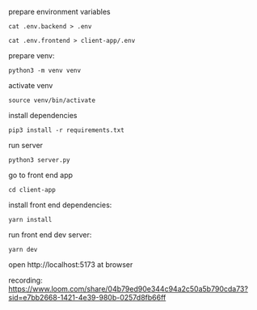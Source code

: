 prepare environment variables

`cat .env.backend > .env`

`cat .env.frontend > client-app/.env`

prepare venv:

`python3 -m venv venv`

activate venv

`source venv/bin/activate`

install dependencies

`pip3 install -r requirements.txt`

run server

`python3 server.py`

go to front end app

`cd client-app`

install front end dependencies:

`yarn install`

run front end dev server:

`yarn dev`

open http://localhost:5173 at browser

recording: https://www.loom.com/share/04b79ed90e344c94a2c50a5b790cda73?sid=e7bb2668-1421-4e39-980b-0257d8fb66ff
